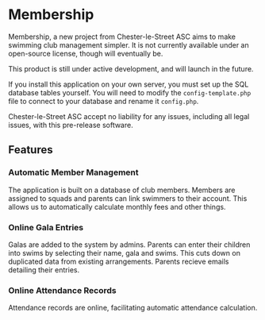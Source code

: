 # Membership
Membership, a new project from Chester-le-Street ASC aims to make swimming club management simpler. It is not currently available under an open-source license, though will eventually be.

This product is still under active development, and will launch in the future.

If you install this application on your own server, you must set up the SQL database tables yourself. You will need to modify the `config-template.php` file to connect to your database and rename it `config.php`.

Chester-le-Street ASC accept no liability for any issues, including all legal issues, with this pre-release software.

## Features
### Automatic Member Management
The application is built on a database of club members. Members are assigned to squads and parents can link swimmers to their account. This allows us to automatically calculate monthly fees and other things.

### Online Gala Entries
Galas are added to the system by admins. Parents can enter their children into swims by selecting their name, gala and swims. This cuts down on duplicated data from existing arrangements. Parents recieve emails detailing their entries.

### Online Attendance Records
Attendance records are online, facilitating automatic attendance calculation.
